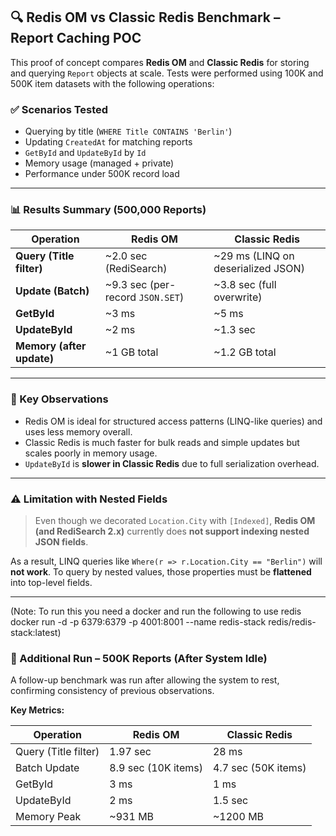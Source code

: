 ## 🔍 Redis OM vs Classic Redis Benchmark – Report Caching POC

This proof of concept compares **Redis OM** and **Classic Redis** for storing and querying `Report` objects at scale. Tests were performed using 100K and 500K item datasets with the following operations:

### ✅ Scenarios Tested

* Querying by title (`WHERE Title CONTAINS 'Berlin'`)
* Updating `CreatedAt` for matching reports
* `GetById` and `UpdateById` by `Id`
* Memory usage (managed + private)
* Performance under 500K record load

---

### 📊 Results Summary (500,000 Reports)

| Operation                 | Redis OM                          | Classic Redis                       |
| ------------------------- | --------------------------------- | ----------------------------------- |
| **Query (Title filter)**  | \~2.0 sec (RediSearch)            | \~29 ms (LINQ on deserialized JSON) |
| **Update (Batch)**        | \~9.3 sec (per-record `JSON.SET`) | \~3.8 sec (full overwrite)          |
| **GetById**               | \~3 ms                            | \~5 ms                              |
| **UpdateById**            | \~2 ms                            | \~1.3 sec                           |
| **Memory (after update)** | \~1 GB total                      | \~1.2 GB total                      |

---

### 🧠 Key Observations

* Redis OM is ideal for structured access patterns (LINQ-like queries) and uses less memory overall.
* Classic Redis is much faster for bulk reads and simple updates but scales poorly in memory usage.
* `UpdateById` is **slower in Classic Redis** due to full serialization overhead.

---

### ⚠️ Limitation with Nested Fields

> Even though we decorated `Location.City` with `[Indexed]`, **Redis OM (and RediSearch 2.x)** currently does **not support indexing nested JSON fields**.

As a result, LINQ queries like `Where(r => r.Location.City == "Berlin")` will **not work**.
To query by nested values, those properties must be **flattened** into top-level fields.

---

(Note: To run this you need a docker and run the following to use redis docker run -d -p 6379:6379 -p 4001:8001 --name redis-stack redis/redis-stack:latest)

### 🧪 Additional Run – 500K Reports (After System Idle)

A follow-up benchmark was run after allowing the system to rest, confirming consistency of previous observations.

**Key Metrics:**

| Operation            | Redis OM            | Classic Redis       |
| -------------------- | ------------------- | ------------------- |
| Query (Title filter) | 1.97 sec            | 28 ms               |
| Batch Update         | 8.9 sec (10K items) | 4.7 sec (50K items) |
| GetById              | 3 ms                | 1 ms                |
| UpdateById           | 2 ms                | 1.5 sec             |
| Memory Peak          | \~931 MB            | \~1200 MB           |

